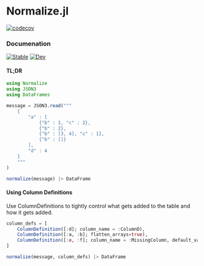 # Normalize.jl
[![codecov](https://codecov.io/gh/mrufsvold/Normalize.jl/branch/main/graph/badge.svg?token=LQPXGYX4VC)](https://codecov.io/gh/mrufsvold/Normalize.jl)
### Documenation
[![Stable](https://img.shields.io/badge/docs-stable-blue.svg)](https://mrufsvold.github.io/Normalize.jl/stable)
[![Dev](https://img.shields.io/badge/docs-dev-blue.svg)](https://mrufsvold.github.io/Normalize.jl/dev)


#### TL;DR
```julia
using Normalize 
using JSON3
using DataFrames

message = JSON3.read("""
    {
        "a" : [
            {"b" : 1, "c" : 2},
            {"b" : 2},
            {"b" : [3, 4], "c" : 1},
            {"b" : []}
        ],
        "d" : 4
    }
    """
)

normalize(message) |> DataFrame
```

#### Using Column Definitions
Use ColumnDefinitions to tightly control what gets added to the table and how it gets added.
```julia
column_defs = [
    ColumnDefinition([:d]; column_name = :ColumnD),
    ColumnDefinition([:a, :b]; flatten_arrays=true),
    ColumnDefinition([:e, :f]; column_name = :MissingColumn, default_value="Missing branch")
]

normalize(message, column_defs) |> DataFrame
```
